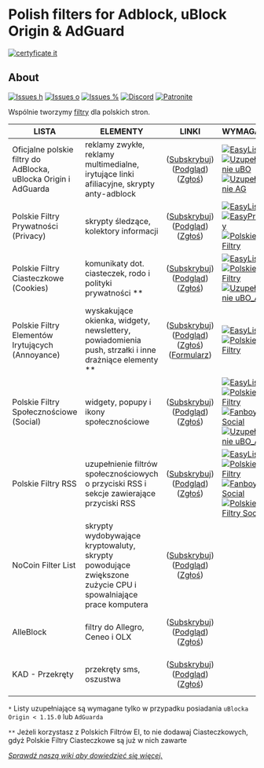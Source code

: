 
# Polish filters for Adblock, uBlock Origin & AdGuard
[![certyficate it](https://www.certyficate.it/wp-content/uploads/2014/05/logo_ciemne-tło-jasne-litery.png)](https://www.certyficate.it)

## About

[![Issues h](https://isitmaintained.com/badge/resolution/MajkiIT/polish-ads-filter.svg)](https://github.com/MajkiIT/polish-ads-filter/issues) 
[![Issues o](https://img.shields.io/github/issues/MajkiIT/polish-ads-filter.svg?colorB=1caf92)](https://github.com/MajkiIT/polish-ads-filter/issues) 
[![Issues %](https://isitmaintained.com/badge/open/MajkiIT/polish-ads-filter.svg)](https://github.com/MajkiIT/polish-ads-filter/issues) 
[![Discord](https://img.shields.io/discord/383371243925274626.svg?colorB=7289da&label=Discord%20chat)](https://discord.me/polskiefiltry) 
[![Patronite](https://img.shields.io/website-donate-down-green-red/https/patronite.pl/polskiefiltry.svg?label=Patronite&colorB=1caf92)](https://patronite.pl/polskiefiltry) 

Wspólnie tworzymy [filtry](https://www.certyficate.it/adblock/) dla polskich stron.

**LISTA** | **ELEMENTY** | **LINKI** | **WYMAGANE** | **ZGODNOŚĆ** |
--- | --- | :---: | --- | :---:
Oficjalne polskie filtry do AdBlocka, uBlocka Origin i AdGuarda | reklamy zwykłe, reklamy multimedialne, irytujące linki afiliacyjne, skrypty anty-adblock | ([Subskrybuj][Polskie Filtry Subscribe]) ([Podgląd](https://raw.githubusercontent.com/MajkiIT/polish-ads-filter/master/polish-adblock-filters/adblock.txt)) ([Zgłoś](https://github.com/MajkiIT/polish-ads-filter/issues)) | [![EasyList][EasyList]](https://easylist.to/easylist/easylist.txt) [![Uzupełnienie uBO][Uzupełnienie uBO]](https://raw.githubusercontent.com/MajkiIT/polish-ads-filter/master/polish-adblock-filters/adblock_ublock.txt) [![Uzupełnienie AG][Uzupełnienie AG]](https://raw.githubusercontent.com/MajkiIT/polish-ads-filter/master/polish-adblock-filters/adblock_adguard.txt) | ![uBO][uBO] ![AG][AG] ![ADB][ADB] ![ABP][ABP] ![NANO][NANO]
Polskie Filtry Prywatności (Privacy) | skrypty śledzące, kolektory informacji | ([Subskrybuj][Polskie Filtry Prywatności Subscribe]) ([Podgląd](https://raw.githubusercontent.com/olegwukr/polish-privacy-filters/master/adblock.txt)) ([Zgłoś](https://github.com/olegwukr/polish-privacy-filters/issues)) | [![EasyList][EasyList]](https://easylist.to/easylist/easylist.txt) [![EasyPrivacy][EasyPrivacy]](https://easylist.to/easylist/easyprivacy.txt) [![Polskie Filtry][Polskie Filtry]](https://raw.githubusercontent.com/MajkiIT/polish-ads-filter/master/polish-adblock-filters/adblock.txt) | ![uBO][uBO] ![AG][AG] ![ADB][ADB] ![ABP][ABP] ![NANO][NANO]
Polskie Filtry Ciasteczkowe (Cookies) | komunikaty dot. ciasteczek, rodo i polityki prywatności ** | ([Subskrybuj][Polskie Filtry Ciasteczkowe Subscribe]) ([Podgląd](https://raw.githubusercontent.com/MajkiIT/polish-ads-filter/master/cookies_filters/adblock_cookies.txt)) ([Zgłoś](https://github.com/MajkiIT/polish-ads-filter/issues)) | [![EasyList][EasyList]](https://easylist.to/easylist/easylist.txt) [![Polskie Filtry][Polskie Filtry]](https://raw.githubusercontent.com/MajkiIT/polish-ads-filter/master/polish-adblock-filters/adblock.txt) [![Uzupełnienie uBO_AG][Uzupełnienie uBO_AG]](https://raw.githubusercontent.com/MajkiIT/polish-ads-filter/master/cookies_filters/cookies_uB_AG.txt) | ![uBO][uBO] ![AG][AG] ![ADB][ADB] ![ABP][ABP] ![NANO][NANO]
Polskie Filtry Elementów Irytujących (Annoyance) | wyskakujące okienka, widgety, newslettery, powiadomienia push, strzałki i inne drażniące elementy ** | ([Subskrybuj][Polskie Filtry EI Subscribe]) ([Podgląd](https://raw.githubusercontent.com/PolishFiltersTeam/PolishAnnoyanceFilters/master/PPB.txt)) ([Zgłoś](https://github.com/PolishFiltersTeam/PolishAnnoyanceFilters/issues)) ([Formularz](https://polishannoyancefilters.netlify.com/issues)) | [![EasyList][EasyList]](https://easylist.to/easylist/easylist.txt) [![Polskie Filtry][Polskie filtry]](https://raw.githubusercontent.com/MajkiIT/polish-ads-filter/master/polish-adblock-filters/adblock.txt) | ![uBO][uBO] ![AG][AG] ![ADB][ADB] ![ABP][ABP] ![NANO][NANO]
Polskie Filtry Społecznościowe (Social) | widgety, popupy i ikony społecznościowe | ([Subskrybuj][Polskie Filtry Społecznościowe Subscribe]) ([Podgląd](https://raw.githubusercontent.com/MajkiIT/polish-ads-filter/master/adblock_social_filters/adblock_social_list.txt)) ([Zgłoś](https://github.com/MajkiIT/polish-ads-filter/issues)) | [![EasyList][EasyList]](https://easylist.to/easylist/easylist.txt) [![Polskie Filtry][Polskie Filtry]](https://raw.githubusercontent.com/MajkiIT/polish-ads-filter/master/polish-adblock-filters/adblock.txt) [![Fanboy Social][Fanboy Social]](https://easylist-downloads.adblockplus.org/fanboy-social.txt) [![Uzupełnienie uBO_AG][Uzupełnienie uBO_AG]](https://raw.githubusercontent.com/MajkiIT/polish-ads-filter/master/adblock_social_filters/social_filters_uB_AG.txt) | ![uBO][uBO] ![AG][AG] ![ADB][ADB] ![ABP][ABP] ![NANO][NANO]
Polskie Filtry RSS | uzupełnienie filtrów społecznościowych o przyciski RSS i sekcje zawierające przyciski RSS | ([Subskrybuj][Polskie Filtry RSS Subscribe]) ([Podgląd](https://raw.githubusercontent.com/PolishFiltersTeam/PolishRSSFilters/master/polish_rss_filters.txt))  ([Zgłoś](https://github.com/PolishFiltersTeam/PolishRSSFilters/issues)) | [![EasyList][EasyList]](https://easylist.to/easylist/easylist.txt) [![Polskie Filtry][Polskie Filtry]](https://raw.githubusercontent.com/MajkiIT/polish-ads-filter/master/polish-adblock-filters/adblock.txt) [![Fanboy Social][Fanboy Social]](https://easylist-downloads.adblockplus.org/fanboy-social.txt) [![Polskie Filtry Social][Polskie Filtry Social]](https://raw.githubusercontent.com/MajkiIT/polish-ads-filter/master/adblock_social_filters/adblock_social_list.txt) | ![uBO][uBO] ![AG][AG] ![ADB][ADB] ![ABP][ABP] ![NANO][NANO]
NoCoin Filter List | skrypty wydobywające kryptowaluty, skrypty powodujące zwiększone zużycie CPU i spowalniające prace komputera | ([Subskrybuj][NoCoin Filter List Subscribe]) ([Podgląd](https://raw.githubusercontent.com/hoshsadiq/adblock-nocoin-list/master/nocoin.txt)) ([Zgłoś](https://github.com/hoshsadiq/adblock-nocoin-list/issues)) | | ![uBO][uBO] ![AG][AG] ![ADB][ADB] ![ABP][ABP] ![NANO][NANO]
AlleBlock | filtry do Allegro, Ceneo i OLX | ([Subskrybuj][AlleBlock Subscribe]) ([Podgląd](https://alleblock.pl/alleblock/alleblock.txt)) ([Zgłoś](https://github.com/maciejtarmas/AlleBlock/issues)) | | ![uBO][uBO] ![AG][AG] ![ADB][ADB] ![ABP][ABP] ![NANO][NANO]
KAD - Przekręty | przekręty sms, oszustwa | ([Subskrybuj][KAD - Przekręty Subscribe]) ([Podgląd](https://raw.githubusercontent.com/azet12/KAD/master/KAD.txt)) ([Zgłoś](https://github.com/azet12/KADhosts/issues)) | | ![uBO][uBO] ![AG][AG] ![ADB][ADB] ![ABP][ABP] ![NANO][NANO]

`*`  Listy uzupełniające są wymagane tylko w przypadku posiadania `uBlocka Origin < 1.15.0` lub `AdGuarda` 

`**` Jeżeli korzystasz z Polskich Filtrów EI, to nie dodawaj Ciasteczkowych, gdyż Polskie Filtry Ciasteczkowe są już w nich zawarte

[Polskie Filtry Subscribe]: https://subscribe.adblockplus.org/?location=https://raw.githubusercontent.com/MajkiIT/polish-ads-filter/master/polish-adblock-filters/adblock.txt&title=Official%20Polish%20filters%20for%20AdBlock,%20uBlock%20Origin%20and%20AdGuard
[Polskie Filtry Prywatności Subscribe]: https://subscribe.adblockplus.org/?location=https://raw.githubusercontent.com/olegwukr/polish-privacy-filters/master/adblock.txt&title=Polskie%20Filtry%20Prywatności
[Polskie Filtry Ciasteczkowe Subscribe]: https://subscribe.adblockplus.org/?location=https://raw.githubusercontent.com/MajkiIT/polish-ads-filter/master/cookies_filters/adblock_cookies.txt&title=Polskie%20Filtry%20Ciasteczkowe
[Polskie Filtry EI Subscribe]: https://subscribe.adblockplus.org/?location=https://raw.githubusercontent.com/PolishFiltersTeam/PolishAnnoyanceFilters/master/PPB.txt&title=Polskie%20Filtry%20Elementów%20Irytujących
[Polskie Filtry Społecznościowe Subscribe]: https://subscribe.adblockplus.org/?location=https://raw.githubusercontent.com/MajkiIT/polish-ads-filter/master/adblock_social_filters/adblock_social_list.txt&title=Polskie%20Filtry%20Społecznościowe
[Polskie Filtry RSS Subscribe]: https://subscribe.adblockplus.org/?location=https://raw.githubusercontent.com/PolishFiltersTeam/PolishRSSFilters/master/polish_rss_filters.txt&title=Polskie%20Filtry%20RSS
[NoCoin Filter List Subscribe]: https://subscribe.adblockplus.org/?location=https://raw.githubusercontent.com/hoshsadiq/adblock-nocoin-list/master/nocoin.txt&title=NoCoin%20Filter%20List
[AlleBlock Subscribe]: https://subscribe.adblockplus.org/?location=https://alleblock.pl/alleblock/alleblock.txt&title=AlleBlock
[KAD - Przekręty Subscribe]: https://subscribe.adblockplus.org/?location=https://raw.githubusercontent.com/azet12/KAD/master/KAD.txt&title=KAD%20-%20Przekręty

[EasyList]: https://img.shields.io/badge/color--brightgreen.svg?label=EasyList
[EasyPrivacy]: https://img.shields.io/badge/color--green.svg?label=EasyPrivacy
[Polskie filtry]: https://img.shields.io/badge/color--red.svg?label=Polskie%20Filtry
[Uzupełnienie uBO]: https://img.shields.io/badge/color--yellowgreen.svg?label=Uzupełnienie%20do%20uB%20*
[Uzupełnienie AG]: https://img.shields.io/badge/color--yellowgreen.svg?label=Uzupełnienie%20do%20AG%20*
[Uzupełnienie uBO_AG]: https://img.shields.io/badge/color--yellowgreen.svg?label=Uzupełnienie%20do%20uB%20i%20AG%20*
[Polskie Filtry Cookies]: https://img.shields.io/badge/color--orange.svg?label=Polskie%20Filtry%20Cookies
[Fanboy Social]: https://img.shields.io/badge/color--blue.svg?label=Fanboy%20Social
[Polskie Filtry Social]: https://img.shields.io/badge/color--0066FF.svg?label=Polskie%20Filtry%20Social
[Polskie Filtry Elementów Irytujących]: https://img.shields.io/badge/color--yellow.svg?label=Polskie%20Filtry%20Annoyance

[uBO]: https://www.certyficate.it/adblock/ublock.png
[AG]: https://www.certyficate.it/adblock/adguard_new.png
[ADB]: https://www.certyficate.it/adblock/adblock.png
[ABP]: https://www.certyficate.it/adblock/adblock_plus.png
[NANO]: https://www.certyficate.it/adblock/nano.png

[*Sprawdź naszą wiki aby dowiedzieć się więcej.*](https://github.com/MajkiIT/polish-ads-filter/wiki)
